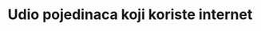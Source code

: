 ---
title: Udio pojedinaca koji koriste internet
permalink: /17-8-1/
sdg_goal: 17
layout: indicator
indicator: 17.8.1
indicator_variable: Udio pojedinaca koji koriste internet (%)
graph: longitudinal
graph_type_description: Line  graph
graph_status_notes: Graphed
variable_description: null
variable_notes: null
un_designated_tier: '1'
un_custodial_agency: ITU
target_id: '17.8'
has_metadata: true
goal_meta_link: 'http://unstats.un.org/sdgs/files/metadata-compilation/Metadata-Goal-17.pdf'
goal_meta_link_page: 16
indicator_name: Udio pojedinaca koji koriste internet
rationale_interpretation: >-
  Internet je postao sve važniji alat za pristup javnim informacijama, koje su osnovno sredstvo za zaštitu temeljnih prava. Broj korisnika  interneta znatno se povećao tijekom proteklog desetljeća, a pristup internetu  promijenio je način na koji ljudi žive, komuniciraju, rade i posluju. Pokrivenost  internetom ključni je pokazatelj kojeg prati službena politika za mjerenje razvoja informacijskog društva te rasta internetskih sadržaja, omogućavajući pristup sve većem broju informacija i usluga. Unatoč rastu usluga i aplikacija, pristup i upotreba informacijskih i komunikacijskih tehnologija (ICT) još uvijek nije dovoljno ravnomjerno raširen, te mnogi ljudi još ne mogu iskoristiti potencijal interneta. Ovaj pokazatelj naglašava važnost korištenja interneta kao faktor razvoja i pomaže u mjerenju digitalne podjele koja će, ako se ne bude ispravno riješila, pogoršati nejednakosti u svim razvojnim područjima. Klasifikacijske varijable kao što su dob, spol, razina obrazovanja ili status zaposlenja mogu pomoći u prepoznavanju digitalne podjele kod pojedinaca koji koriste internet. Te informacije mogu pridonijeti oblikovanju ciljanih politika za prevladavanje istoimenih podjela. Udio pojedinaca koji koriste Internet  je osnovni  pokazatelj, te je kao takav dio temeljne liste pokazatelja za mjerenje razvoja ICT-a koju podržava Statističko povjerenstvo UN. Također je uključen u ITU ICT Development Index te se smatra ključnim mjerilom za međunarodnu usporedbu razvoja ICT-a.

target: >-
  Potpuno operacionalizirati tehnološku banku i znanost, tehnologiju i inovativne mehanizme izgradnje kapaciteta za slabo razvijene zemlje do 2017. godine i poboljšati korištenje informacijskih i komunikacijskih tehnologija.
indicator_definition: >-
  Ovaj se pokazatelj definira kao udio pojedinaca koji su u posljednja tri mjeseca koristili internet s bilo kojeg mjesta. Internet je svjetska javna računalna mreža te kao takva omogućava pristup brojnim komunikacijskim uslugama, e-pošti, vijestima, zabavi bez obzira na uređaj koji se koristi (računalo, mobilni telefon, tablet, PDA, igraća konzola, digitalni TV). Pristupiti internetu možemo putem fiksne ili mobilne mreže. Zemlje koje prikupljaju podatke o ovom pokazatelju kroz službeno istraživanje, izračunavaju ga dijeljenjem ukupnog broja pojedinaca koji su koristili internet s ukupnim brojem pojedinaca u populaciji. Za zemlje koje nisu provele službeno istraživanje, podaci se procjenjuju temeljem broja internetskih pretplatnika i drugih socioekonomskih pokazatelja, kao što je na primjer BDP po glavi stanovnika.
actual_indicator_available: Proportion  of  individuals  using  the  Internet
actual_indicator_available_description: 'Proportion  of  individuals  using  the  Internet,  age  3  and  over'
comments_and_limitations: The  next  CPS  Computer  and  Internet  Use  Supplement  is  scheduled  for  2017-11.
periodicity: Annual  or  biennial
time_period: >-
  The  2015  questionnaire  asked  about  Internet  use  during  the  past  6  months.  Earlier  questionnaires  did  not  specify  a  reference  period.
unit_of_measure: Proportion
disaggregation_categories: >-
  Available  by  age  group,  employment  status,  income  (2010  forward),  education,  sex,  race  and  Hispanic  origin,  disability  status  (2009  forward),  metropolitan  status,  and  whether  school-aged  child  in  household
disaggregation_geography: National  and  by  state
date_of_national_source_publication: October  2016
date_metadata_updated: '2017-10-03'
source_agency_staff_name: Jamie  Lewis
source_agency_staff_email: jamie.lewis-owen@census.gov
source_agency_survey_dataset: 'U.S.  Census  Bureau,  Current  Population  Survey  Internet  Use  Supplements'
source_title: null
source_url: >-
  Web  source:  NTIA  Digital  Nation  Data  Explorer  https://www.ntia.doc.gov/data/digital-nation-data-explorer
source_notes: null
international_and_national_references: NA
published: true
graph_title: null
us_method_of_computation: >-
  Data  are  derived  from  the  1)  Computer  and  Internet  Use  and  2)  School  Enrollment  and  Internet  Use  Supplements  of  the  Current  Population  Survey  (CPS).  The  Census  Bureau  and  Bureau  of  Labor  Statistics  jointly  sponsor  the  CPS.  The  Census  Bureau  and  National  Center  for  Education  Statistics  jointly  sponsored  the  2003,  2007,  and  2009-2010  supplements.  The  National  Telecommunications  and  Information  Administration  sponsored  the  2011-2013  and  2015  supplements.  Data  are  collected  by  the  Census  Bureau.  Individuals  using  the  Internet:  Persons  age  3  and  over  who  use  the  Internet  from  any  location.  Metadata  sources:  http://www.census.gov/programs-surveys/cps/technical-documentation/complete.html
---